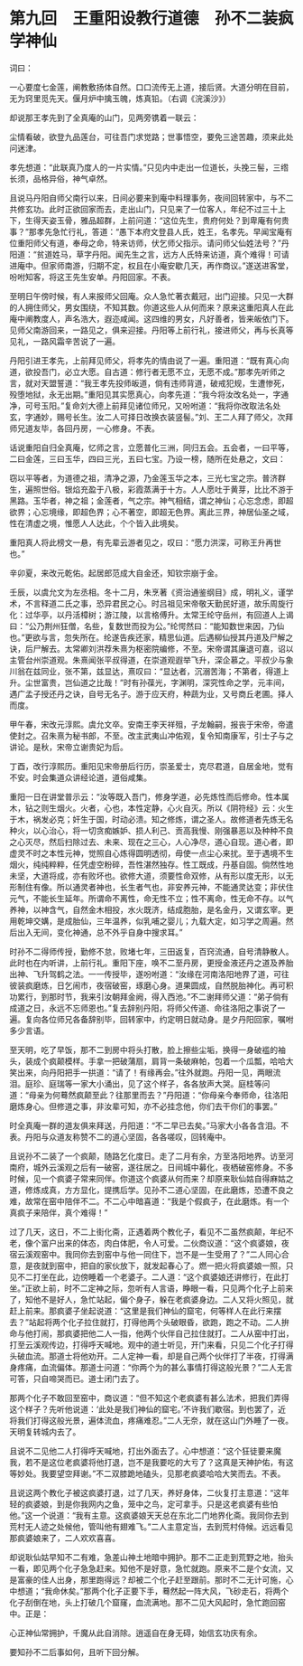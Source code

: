 # 第九回　王重阳设教行道德　孙不二装疯学神仙

词曰：

一心要度七金莲，阐教敷扬体自然。口口流传无上道，接后贤。大道分明在目前，无为窍里觅先天。偃月炉中擒玉魄，炼真铅。（右调《浣溪沙》）

却说那王孝先到了全真庵的山门，见两旁镌着一联云：

尘情看破，欲登九品莲台，可往吾门求觉路；世事悟空，要免三途苦趣，须来此处问迷津。

孝先想道：“此联真乃度人的一片实情。”只见内中走出一位道长，头挽三髻，三绺长须，品格异俗，神气卓然。

且说马丹阳自师父南行以来，日间必要来到庵中料理事务，夜间回转家中，与不二共修玄功。此时正欲回家而去，走出山门，只见来了一位客人，年纪不过三十上下，生得天姿玉骨，雅品超群，上前问道：“这位先生，贵府何处？到卑庵有何贵事？”那孝先急忙行礼，答道：“愚下本府文登县人氏，姓王，名孝先。早闻宝庵有位重阳师父有道，奉母之命，特来访师，伏乞师父指示。请问师父仙姓法号？”丹阳道：“贫道姓马，草字丹阳。闻先生之言，远方人氏特来访道，真个难得！可请进庵中。但家师南游，归期不定，权且在小庵安歇几天，再作商议。”遂送进客堂，吩咐知客，将这王先生安单。丹阳回家。不表。

至明日午傍时候，有人来报师父回庵。众人急忙著衣戴冠，出门迎接。只见一大群的人拥住师父，男女围绕，不知其数。你道这些人从何而来？原来这重阳真人在此庵中阐教度人，声名浩大，遐迩咸闻。这四维的男女，凡好善者，皆来皈依门下。见师父南游回来，一路见之，俱来迎接。丹阳等上前行礼，接进师父，再与长真等见礼，一路风霜辛苦说了一遍。

丹阳引进王孝先，上前拜见师父，将孝先的情由说了一遍。重阳道：“既有真心向道，欲投吾门，必立大愿。自古道：修行者无愿不立，无愿不成。”那孝先听师之言，就对天盟誓道：“我王孝先投师皈道，倘有违师背道，破戒犯规，生遭惨死，殁堕地狱，永无出期。”重阳见其实愿真心，向孝先道：“我今将汝改名处一，字通净，可号玉阳。”复命刘大德上前拜见诸位师兄，又吩咐道：“我将你改取法名处玄，字通妙，赐号长生。汝二人可择日改换衣装竖髻。”刘、王二人拜了师父，次拜师兄道友毕，各回丹房，一心修身。不表。


话说重阳自归全真庵，忆师之言，立愿普化三洲，同归五会。五会者，一曰平等，二曰金莲，三曰玉华，四曰三光，五曰七宝。乃设一榜，随所在处悬之，文曰：

窃以平等者，为道德之祖，清净之源，乃金莲玉华之本，三光七宝之宗。普济群生，遍照世俗。银焰充盈于八极，彩霞蒸满于十方。人人愿吐于黄芽，比比不游于黑路。玉华者，神之祖；金莲者，气之宗。神气相结，谓之神仙；心忘念虑，即超欲界；心忘境缘，即超色界；心不著空，即超无色界。离此三界，神居仙圣之域，性在清虚之境，惟愿人人达此，个个皆入此境矣。

重阳真人将此榜文一悬，有先辈云游者见之，叹曰：“愿力洪深，可称王升再世也。”

辛卯夏，来改元乾佑。起居郎范成大自金还，知钦宗崩于金。

壬辰，以虞允文为左丞相。冬十二月，朱烹著《资治通鉴纲目》成，明礼义，谨学术，不言释道二氏之事，恐异君民之心。时吕祖见宋帝敬天勤民好道，故乐周旋行化：过华亭，以丹活樟树；游江陵，以言格傅升。太常王纶守岳州，有回道人上谒曰：“公乃荆州狂僧，名些，复数世而投为公。”纶愕然曰：“能知数世来因，乃仙也。”更欲与言，忽失所在。纶遂告疾还家，精思仙道。后遇柳仙授其丹道及尸解之诀，后尸解去。太常卿刘洪荐朱熹为枢密院编修，不至。宋帝谓其廉退可嘉，诏以主管台州崇道观。朱熹闻张平叔得道，在崇道观遐举飞升，深企慕之。平叔少与象川翁在兹同业，张不第，兹显达，熹叹曰：“显达者，沉溺苦海；不第者，得道上升。尘世富贵，岂仙道之比哉！”时有孙葆光，字渊明，深究性命之学，元丰间，遇广孟子授还丹之诀，自号无名子。游于应天府，种蔬为业，又号商丘老圃。择人而度。

甲午春，宋改元淳熙。虞允文卒。安南王李天祥殂，子龙翰嗣，报丧于宋帝，帝遣使封之。召朱熹为秘书郎，不至。改主武夷山冲佑观，复令知南康军，引士子与之讲论。是秋，宋帝立谢贵妃为后。


丁酉，改行淳熙历。重阳见宋帝册后行历，崇圣爱士，克尽君道，自居金地，觉有不安。时会集道众讲经论道，道俗咸集。

重阳一日在讲堂普示云：“汝等既入吾门，修身学道，必先炼性而后修命。性本属木，钻之则生烟火。火者，心也，本性定静，心火自灭。所以《阴符经》云：火生于木，祸发必克；奸生于国，时动必溃。知之修炼，谓之圣人。故修道者先炼无名种火，以心治心，将一切贪痴嫉妒、损人利己、贡高我慢、刚强暴恶以及种种不良之心灭尽，然后扫除过去、未来、现在之三心，人心净尽，道心自现。道心者，即虚灵不时之本性元神，觉照自心炼得圆明透彻，毋使一点尘心来扰。至于遇境不生烟火，纯纯粹粹，任凭虚空粉碎，吾性湛然独存。性工既成，丹基自固。倘然性地未坚，大道将成，亦有败坏也。欲修大道，须要性命双修，从有形以度无形，以无形制住有像。所以通灵者神也，长生者气也，非安养元神，不能通灵达变；非伏住元气，不能长生延年。所谓命不离性，命无性不立；性不离命，性无命不存。以气养神，以神含气，自然金木相投，水火既济，结成胞胎，是名金丹，又谓玄宰。更用乾坤交媾，是成胎仙，三年温养，似乳哺之婴儿；九载大定，如习学之周遍。然后出入无间，变化神通，总不外乎自身中搜求耳。”


时孙不二得师传授，勤修不怠，败堵七年，三田返复，百窍流通，自号清静散人。此时也在内听讲，上前行礼。重阳下座，唤不二至丹房，更授金液还丹之道及养胎出神、飞升驾鹤之法。一一传授毕，遂吩咐道：“汝缘在河南洛阳地界了道，可往彼装疯磨炼，日乞闹市，夜宿破窑，琢磨心身。道果圆成，自然脱胎神化。再可积功累行，到那时节，我来引汝朝拜金阙，得入西池。”不二谢拜师父道：“弟子倘有成道之日，永远不忘师恩也。”复去辞别丹阳，将师父传道、命往洛阳之事说了一遍。复向各位师兄各备辞别毕，回转家中，约定明日就动身。是夕丹阳回家，嘱咐多少言语。


至天明，吃了早饭，那不二到房中将头打散，脸上擦些尘垢，换得一身破褴的袖头，装成个疯颠模样。手拿一把破蒲扇，肩背一条破麻帕，包着一个瓜瓢，哈哈大笑出来，向丹阳把手一拱道：“请了！有缘再会。”往外就跑。丹阳一见，两眼流泪。庭珍、庭瑞等一家大小涌出，见了这个样子，各各放声大哭。庭桂等问道：“母亲为何蓦然疯颠至此？往那里而去？”丹阳道：“你母亲今奉师命，往洛阳磨炼身心。但修道之事，非汝辈可知，亦不必挂念他，你们去干你们的事罢。”

时全真庵一群的道友俱来拜送，丹阳道：“不二早已去矣。”马家大小各各含泪。不表。丹阳与众道友称赞不二的道心坚固，各各嗟叹，回转庵中。


且说孙不二装了一个疯颠，随路乞化度日。走了二月有余，方至洛阳地界。访至河南府，城外云溪观之后有一破窑，遂往居之。日间城中募化，夜栖破窑修身。不多时候，见一个疯婆子常来同伴。你道这个疯婆从何而来？却原来耿仙姑自得麻姑之道，修炼成真，方方显化，提携后学。见孙不二道心坚固，在此磨炼，恐遭不良之难，故常在窑中陪伴不二。不二心中暗喜道：“我是个假疯子，在此磨炼。有一个真疯子来陪伴，真个难得！”

过了几天，这日，不二上街化斋，正遇着两个教化子，看见不二虽然疯颠，年纪不老，像个富户出来的体态，肉白体肥，令人可爱。二伙商议道：“这个疯婆娘，夜宿云溪观窑中。我同你去到窑中与他一同住下，岂不是一生受用了？”二人同心合意，是夜就到窑中，把自的家伙放下，就发起春心了。燃一把火将疯婆娘一照，只见不二打坐在此，边傍睡着一个老婆子。二人道：“这个疯婆娘还讲修行，在此打坐。”正欲上前，时不二定神之际，忽听有人言语，睁眼一看，只见两个化子上前来了，知他不是好人，急忙站起，偏个身子，躲在老疯婆身边。二人又将火照见，就赶上前来。那疯婆子坐起说道：“这里是我们神仙的窟宅，何等样人在此行来摆去？”站起将两个化子拉住就打，打得他两个头破眼昏，欲跑，跑之不动。二人拚命与他打闹，那疯婆把他二人一指，他两个伙伴自己拉住就打。二人从窑中打出，打至云溪观传边，打得呼天喊地。观中的道士听见，开门来看，只见二个化子打得头破血流。那道士将他劝开。二人定神一看，却是自己两个伙伴打了半夜，打得满身疼痛，血流偏体。那道士问道：“你两个为的甚么事情打得这般光景？”二人无言可答，只自啼哭而已。道士闭门去了。


那两个化子不敢回至窑中，商议道：“但不知这个老疯婆有甚么法术，把我们弄得这个样子？先听他说道：‘此处是我们神仙的窟宅。’不许我们歇宿。到也罢了，近将我们打得这般光景，遍体流血，疼痛难忍。”二人无奈，就在这山门外睡了一夜。天明复转城内去了。

且说不二见他二人打得呼天喊地，打出外面去了。心中想道：“这个狂徒要来魔我，若不是这位老疯婆将他打退，岂不是我要吃的大亏了？这真是天神护佑，有这等妙处。我要望空拜谢。”不二双膝跪地磕头，见那老疯婆哈哈大笑而去。不表。

且说这两个教化子被这疯婆打退，过了几天，养好身体，二伙复打主意道：“这年轻的疯婆娘，到是你我网内之鱼，笼中之鸟，定可拿手。只是这老疯婆有些怕他。”这一个说道：“我有主意。这疯婆娘天天总在东北二门地界化斋。我同你去到荒村无人迹之处候他，管叫他有翅难飞。”二人主意定当，去到荒村侍候。远远看见那疯婆娘来了，二人欢欢喜喜。

却说耿仙姑早知不二有难，急差山神土地暗中拥护。那不二正走到荒野之地，抬头一看，即见两个化子急急赶来。知他不是好意，急忙就跑。原来不二是个女流，又是富豪的佳人出身，那里跑得远？却被二个化子赶至跟前。那时不二无计可施，心中想道；“我命休矣。”那两个化子正要下手，蓦然起一阵大风，飞砂走石，将两个化子刮倒在地，头上打破几个窟窿，血流满地。那不二见大风起时，急忙跑回窑中。正是：

心正神仙常拥护，千魔从此自消除。逍遥自在身无碍，始信玄功庆有余。

要知孙不二后事如何，且听下回分解。
